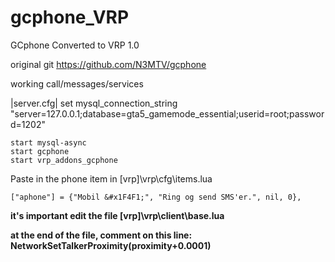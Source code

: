# gcphone_VRP
GCphone Converted to VRP 1.0

original git
https://github.com/N3MTV/gcphone


working call/messages/services

|server.cfg|
set mysql_connection_string "server=127.0.0.1;database=gta5_gamemode_essential;userid=root;password=1202"
```
start mysql-async
start gcphone
start vrp_addons_gcphone
```
Paste in the phone item in [vrp]\vrp\cfg\items.lua
```
["aphone"] = {"Mobil &#x1F4F1;", "Ring og send SMS'er.", nil, 0},
```

**it's important edit the file [vrp]\vrp\client\base.lua**

**at the end of the file, comment on this line: NetworkSetTalkerProximity(proximity+0.0001)**
